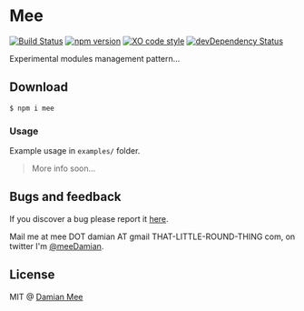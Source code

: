 # Mee
[![Build Status](https://travis-ci.org/chester1000/mee.svg?branch=master)](https://travis-ci.org/chester1000/mee) [![npm version](https://badge.fury.io/js/mee.svg)](https://badge.fury.io/js/mee) [![XO code style](https://img.shields.io/badge/code_style-XO-5ed9c7.svg)](https://github.com/sindresorhus/xo) [![devDependency Status](https://david-dm.org/chester1000/mee/dev-status.svg)](https://david-dm.org/chester1000/mee#info=devDependencies)

Experimental modules management pattern…

## Download

```
$ npm i mee
```
### Usage

Example usage in `examples/` folder.

> More info soon…

## Bugs and feedback

If you discover a bug please report it [here](https://github.com/chester1000/mee/issues/new).

Mail me at mee DOT damian AT gmail THAT-LITTLE-ROUND-THING com, on twitter I'm [@meeDamian](http://twitter.com/meedamian).


## License

MIT @ [Damian Mee](https://meedamian.com)

